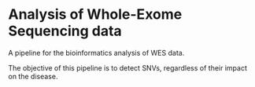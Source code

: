 # Analysis of Whole-Exome Sequencing data

A pipeline for the bioinformatics analysis of WES data.

The objective of this pipeline is to detect SNVs, regardless of their impact on the disease.
